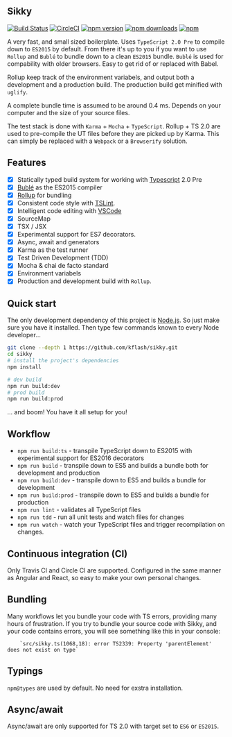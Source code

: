 ## Sikky

[![Build Status](https://travis-ci.org/Kflash/sikky.svg?branch=master)](https://travis-ci.org/Kflash/sikky)
[![CircleCI](https://circleci.com/gh/Kflash/sikky.svg?style=svg)](https://circleci.com/gh/Kflash/sikky)
[![npm version](https://badge.fury.io/js/sikky.svg)](https://badge.fury.io/js/sikky)
[![npm downloads](https://img.shields.io/npm/dm/sikky.svg)](https://www.npmjs.org/package/sikky)
[![npm](https://img.shields.io/npm/l/express.svg?style=flat-square)](https://github.com/kflash/sikky/blob/master/LICENSE.md)

A very fast, and small sized boilerplate. Uses `TypeScript 2.0 Pre` to compile down to `ES2015` by default. From there it's up to you if you want to use `Rollup` and `Bublé` to bundle down to a clean `ES2015` bundle.
`Bublé` is used for compability with older browsers. Easy to get rid of or replaced with Babel.

Rollup keep track of the environment variabels, and output both a development and a production build. The production build get minified with `uglify`.

A complete bundle time is assumed to be around 0.4 ms. Depends on your computer and the size of your source files.

The test stack is done with `Karma` + `Mocha` + `TypeScript`. Rollup + TS 2.0 are used to pre-compile the UT files before they are picked up by Karma. This can simply be replaced with a `Webpack` or a `Browserify` solution.

## Features

- [x] Statically typed build system for working with [Typescript](https://www.typescriptlang.org/) 2.0 Pre
- [x] [Bublé](https://gitlab.com/Rich-Harris/buble) as the ES2015 compiler
- [x] [Rollup](http://rollupjs.org/) for bundling
- [x] Consistent code style with [TSLint](https://palantir.github.io/tslint/).
- [x] Intelligent code editing with [VSCode](https://code.visualstudio.com/)
- [x] SourceMap
- [x] TSX / JSX
- [x] Experimental support for ES7 decorators.
- [x] Async, await and generators
- [x] Karma as the test runner
- [x] Test Driven Development (TDD)
- [x] Mocha & chai de facto standard
- [x] Environment variabels
- [x] Production and development build with `Rollup`.

## Quick start

The only development dependency of this project is [Node.js](https://nodejs.org/en/). So just make sure you have it installed. Then
type few commands known to every Node developer...

```bash
git clone --depth 1 https://github.com/kflash/sikky.git
cd sikky
# install the project's dependencies
npm install

# dev build
npm run build:dev
# prod build
npm run build:prod
```
... and boom! You have it all setup for you!

## Workflow

* `npm run build:ts` - transpile TypeScript down to ES2015 with experimental support for ES2016 decorators
* `npm run build` - transpile down to ES5 and builds a bundle both for development and production
* `npm run build:dev` - transpile down to ES5 and builds a bundle for development
* `npm run build:prod` - transpile down to ES5 and builds a bundle for production
* `npm run lint` - validates all TypeScript files
* `npm run tdd` - run all unit tests and watch files for changes
* `npm run watch` - watch your TypeScript files and trigger recompilation on changes.

## Continuous integration (CI)

Only Travis CI and Circle CI are supported. Configured in the same manner as Angular and React, so easy to make your own personal changes.

## Bundling

Many workflows let you bundle your code with TS errors, providing many hours of frustration. If you try to bundle your source code 
with Sikky, and your code contains errors, you will see something like this in your console:

        `src/sikky.ts(1068,18): error TS2339: Property 'parentElement' does not exist on type`

## Typings

`npm@types` are used by default. No need for exstra installation.

## Async/await

Async/await are only supported for TS 2.0 with target set to `ES6` or `ES2015`.
